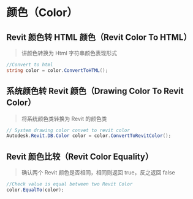 # 颜色（Color）

## Revit 颜色转 HTML 颜色（Revit Color To HTML）

> 讲颜色转换为 Html 字符串颜色表现形式

```csharp
//Convert to html
string color = color.ConvertToHTML();
```

## 系统颜色转 Revit 颜色（Drawing Color To Revit Color）

> 将系统颜色类转换为 Revit 的颜色类

```csharp
// System drawing color convet to revit color
Autodesk.Revit.DB.Color color = color.ConvertToRevitColor();
```

## Revit 颜色比较（Revit Color Equality）

> 确认两个 Revit 颜色是否相同，相同则返回 true，反之返回 false

```csharp
//Check value is equal between two Revit Color
color.EqualTo(color);
```
